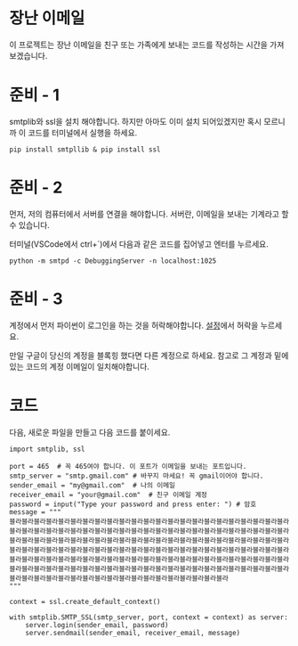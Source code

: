# 장난 이메일

이 프로젝트는 장난 이메일을 친구 또는 가족에게 보내는 코드를 작성하는 시간을 가져보겠습니다.

# 준비 - 1

smtplib와 ssl을 설치 해야합니다. 하지만 아마도 이미 설치 되어있겠지만 혹시 모르니까 이 코드를 터미널에서 실행을 하세요.

```
pip install smtpllib & pip install ssl
```

# 준비 - 2

먼저, 저의 컴퓨터에서 서버를 연결을 해야합니다. 서버란, 이메일을 보내는 기계라고 할 수 있습니다.

터미널(VSCode에서 ctrl+`)에서 다음과 같은 코드를 집어넣고 엔터를 누르세요.

```
python -m smtpd -c DebuggingServer -n localhost:1025
```

# 준비 - 3

계정에서 먼저 파이썬이 로그인을 하는 것을 허락해야합니다. [설정](https://myaccount.google.com/lesssecureapps)에서 허락을 누르세요.

만일 구글이 당신의 계정을 블록힝 했다면 다른 계정으로 하세요. 참고로 그 계정과 밑에 있는 코드의 계정 이메일이 일치해야합니다.

# 코드

다음, 새로운 파일을 만들고 다음 코드를 붙이세요.

```
import smtplib, ssl

port = 465  # 꼭 465여야 합니다. 이 포트가 이메일을 보내는 포트입니다.
smtp_server = "smtp.gmail.com" # 바꾸지 마세요! 꼭 gmail이어야 합니다.
sender_email = "my@gmail.com"  # 나의 이메일
receiver_email = "your@gmail.com"  # 친구 이메일 계정
password = input("Type your password and press enter: ") # 암호
message = """
블라블라블라블라블라블라블라블라블라블라블라블라블라블라블라블라블라블라블라블라블라블라블라블라블라블라블라블라블라블라블라블라블라블라블라블라블라블라블라블라블라블라블라블라블라블라블라블라블라블라블라블라블라블라블라블라블라블라블라블라블라블라블라블라블라블라블라블라블라블라블라블라블라블라블라블라블라블라블라블라블라블라블라블라블라블라블라블라블라블라블라블라블라블라블라블라블라블라블라블라블라블라블라블라블라블라블라블라블라블라블라블라블라블라블라블라블라블라블라블라블라블라블라블라블라블라블라블라블라블라블라블라블라블라블라블라블라블라블라블라블라블라블라블라블라블라블라블라블라블라블라블라블라블라블라블라
"""

context = ssl.create_default_context()

with smtplib.SMTP_SSL(smtp_server, port, context = context) as server:
    server.login(sender_email, password)
    server.sendmail(sender_email, receiver_email, message)
```
